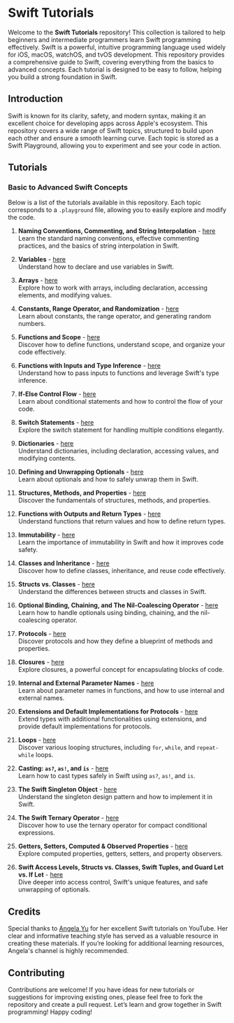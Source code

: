 # Swift Tutorials

Welcome to the **Swift Tutorials** repository! This collection is tailored to help beginners and intermediate programmers learn Swift programming effectively. Swift is a powerful, intuitive programming language used widely for iOS, macOS, watchOS, and tvOS development. This repository provides a comprehensive guide to Swift, covering everything from the basics to advanced concepts. Each tutorial is designed to be easy to follow, helping you build a strong foundation in Swift.

## Introduction

Swift is known for its clarity, safety, and modern syntax, making it an excellent choice for developing apps across Apple's ecosystem. This repository covers a wide range of Swift topics, structured to build upon each other and ensure a smooth learning curve. Each topic is stored as a Swift Playground, allowing you to experiment and see your code in action.

## Tutorials

### Basic to Advanced Swift Concepts

Below is a list of the tutorials available in this repository. Each topic corresponds to a `.playground` file, allowing you to easily explore and modify the code.

1. **Naming Conventions, Commenting, and String Interpolation** - [here](./swift00.playground/Contents.swift)  
   Learn the standard naming conventions, effective commenting practices, and the basics of string interpolation in Swift.

2. **Variables** - [here](./swift01.playground/Contents.swift)  
   Understand how to declare and use variables in Swift.

3. **Arrays** - [here](./swift02.playground/Contents.swift)  
   Explore how to work with arrays, including declaration, accessing elements, and modifying values.

4. **Constants, Range Operator, and Randomization** - [here](./swift03.playground/Contents.swift)  
   Learn about constants, the range operator, and generating random numbers.

5. **Functions and Scope** - [here](./swift04.playground/Contents.swift)  
   Discover how to define functions, understand scope, and organize your code effectively.

6. **Functions with Inputs and Type Inference** - [here](./swift05.playground/Contents.swift)  
   Understand how to pass inputs to functions and leverage Swift's type inference.

7. **If-Else Control Flow** - [here](./swift06.playground/Contents.swift)  
   Learn about conditional statements and how to control the flow of your code.

8. **Switch Statements** - [here](./swift07.playground/Contents.swift)  
   Explore the switch statement for handling multiple conditions elegantly.

9. **Dictionaries** - [here](./swift08.playground/Contents.swift)  
   Understand dictionaries, including declaration, accessing values, and modifying contents.

10. **Defining and Unwrapping Optionals** - [here](./swift09.playground/Contents.swift)  
    Learn about optionals and how to safely unwrap them in Swift.

11. **Structures, Methods, and Properties** - [here](./swift10.playground/Contents.swift)  
    Discover the fundamentals of structures, methods, and properties.

12. **Functions with Outputs and Return Types** - [here](./swift11.playground/Contents.swift)  
    Understand functions that return values and how to define return types.

13. **Immutability** - [here](./swift12.playground/Contents.swift)  
    Learn the importance of immutability in Swift and how it improves code safety.

14. **Classes and Inheritance** - [here](./swift13.playground/Contents.swift)  
    Discover how to define classes, inheritance, and reuse code effectively.

15. **Structs vs. Classes** - [here](./swift14.playground/Contents.swift)  
    Understand the differences between structs and classes in Swift.

16. **Optional Binding, Chaining, and The Nil-Coalescing Operator** - [here](./swift15.playground/Contents.swift)  
    Learn how to handle optionals using binding, chaining, and the nil-coalescing operator.

17. **Protocols** - [here](./swift16.playground/Contents.swift)  
    Discover protocols and how they define a blueprint of methods and properties.

18. **Closures** - [here](./swift17.playground/Contents.swift)  
    Explore closures, a powerful concept for encapsulating blocks of code.

19. **Internal and External Parameter Names** - [here](./swift18.playground/Contents.swift)  
    Learn about parameter names in functions, and how to use internal and external names.

20. **Extensions and Default Implementations for Protocols** - [here](./swift19.playground/Contents.swift)  
    Extend types with additional functionalities using extensions, and provide default implementations for protocols.

21. **Loops** - [here](./swift20.playground/Contents.swift)  
    Discover various looping structures, including `for`, `while`, and `repeat-while` loops.

22. **Casting: `as?`, `as!`, and `is`** - [here](./swift21.playground/Contents.swift)  
    Learn how to cast types safely in Swift using `as?`, `as!`, and `is`.

23. **The Swift Singleton Object** - [here](./swift22.playground/Contents.swift)  
    Understand the singleton design pattern and how to implement it in Swift.

24. **The Swift Ternary Operator** - [here](./swift23.playground/Contents.swift)  
    Discover how to use the ternary operator for compact conditional expressions.

25. **Getters, Setters, Computed & Observed Properties** - [here](./swift24.playground/Contents.swift)  
    Explore computed properties, getters, setters, and property observers.

26. **Swift Access Levels, Structs vs. Classes, Swift Tuples, and Guard Let vs. If Let** - [here](./swift25.playground/Contents.swift)  
    Dive deeper into access control, Swift's unique features, and safe unwrapping of optionals.

## Credits

Special thanks to [Angela Yu](https://www.youtube.com/@appbrewery) for her excellent Swift tutorials on YouTube. Her clear and informative teaching style has served as a valuable resource in creating these materials. If you’re looking for additional learning resources, Angela's channel is highly recommended.

## Contributing

Contributions are welcome! If you have ideas for new tutorials or suggestions for improving existing ones, please feel free to fork the repository and create a pull request. Let’s learn and grow together in Swift programming! Happy coding!
